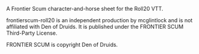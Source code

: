 
A Frontier Scum character-and-horse sheet for the Roll20 VTT.

frontierscum-roll20 is an independent production by mcglintlock and is not affiliated with Den of Druids. It is published under the FRONTIER SCUM Third-Party License.

FRONTIER SCUM is copyright Den of Druids.
